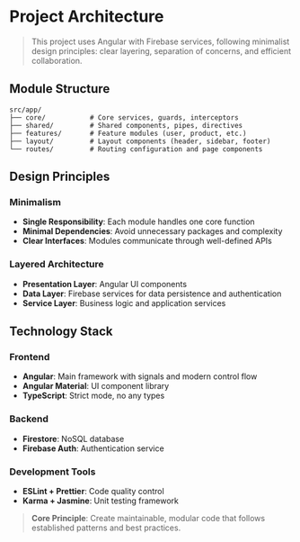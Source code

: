 # Project Architecture

> This project uses Angular with Firebase services, following minimalist design principles: clear layering, separation of concerns, and efficient collaboration.

## Module Structure

```
src/app/
├── core/           # Core services, guards, interceptors
├── shared/         # Shared components, pipes, directives
├── features/       # Feature modules (user, product, etc.)
├── layout/         # Layout components (header, sidebar, footer)
└── routes/         # Routing configuration and page components
```

## Design Principles

### Minimalism

- **Single Responsibility**: Each module handles one core function
- **Minimal Dependencies**: Avoid unnecessary packages and complexity
- **Clear Interfaces**: Modules communicate through well-defined APIs

### Layered Architecture

- **Presentation Layer**: Angular UI components
- **Data Layer**: Firebase services for data persistence and authentication
- **Service Layer**: Business logic and application services

## Technology Stack

### Frontend

- **Angular**: Main framework with signals and modern control flow
- **Angular Material**: UI component library
- **TypeScript**: Strict mode, no any types

### Backend

- **Firestore**: NoSQL database
- **Firebase Auth**: Authentication service

### Development Tools

- **ESLint + Prettier**: Code quality control
- **Karma + Jasmine**: Unit testing framework

> **Core Principle**: Create maintainable, modular code that follows established patterns and best practices.